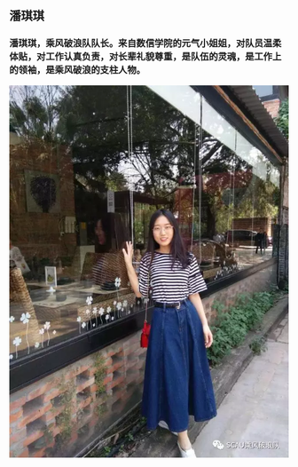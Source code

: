 ## 潘琪琪
### 潘琪琪，乘风破浪队队长。来自数信学院的元气小姐姐，对队员温柔体贴，对工作认真负责，对长辈礼貌尊重，是队伍的灵魂，是工作上的领袖，是乘风破浪的支柱人物。
![潘琪琪](https://raw.githubusercontent.com/ronething/sanxiaxiang/master/amWikiwenku/amWiki/images/panqiqi.jpg)
